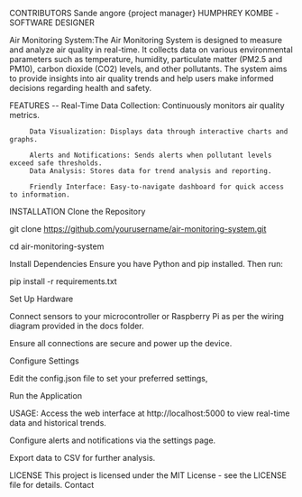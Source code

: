 CONTRIBUTORS
Sande angore {project manager}
HUMPHREY KOMBE -SOFTWARE DESIGNER


Air Monitoring System:The Air Monitoring System is designed to measure and analyze air quality in real-time. It collects data on various environmental parameters such as temperature, humidity, particulate matter (PM2.5 and PM10), carbon dioxide (CO2) levels, and other pollutants. The system aims to provide insights into air quality trends and help users make informed decisions regarding health and safety.


FEATURES --
Real-Time Data Collection: Continuously monitors air quality metrics.
         
         Data Visualization: Displays data through interactive charts and graphs.
         
         Alerts and Notifications: Sends alerts when pollutant levels exceed safe thresholds.
         Data Analysis: Stores data for trend analysis and reporting.
         
         Friendly Interface: Easy-to-navigate dashboard for quick access to information.


INSTALLATION
Clone the Repository

git clone https://github.com/yourusername/air-monitoring-system.git

cd air-monitoring-system

Install Dependencies Ensure you have Python and pip installed. Then run:

pip install -r requirements.txt

Set Up Hardware

Connect sensors to your microcontroller or Raspberry Pi as per the wiring diagram provided in the docs folder.

Ensure all connections are secure and power up the device.

Configure Settings

Edit the config.json file to set your preferred settings, 

Run the Application

USAGE:
Access the web interface at http://localhost:5000 to view real-time data and historical trends.

Configure alerts and notifications via the settings page.

Export data to CSV for further analysis.

LICENSE 
This project is licensed under the MIT License - see the LICENSE file for details.
Contact

